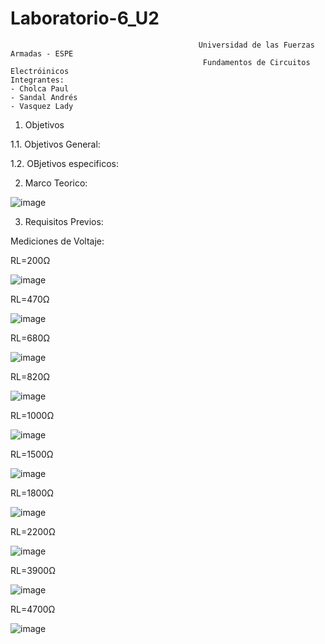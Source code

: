 # Laboratorio-6_U2

                                              Universidad de las Fuerzas Armadas - ESPE
                                               Fundamentos de Circuitos Electróinicos
    Integrantes:
    - Cholca Paul
    - Sandal Andrés
    - Vasquez Lady
1. Objetivos

1.1. Objetivos General:

1.2. OBjetivos especificos:

2. Marco Teorico:

![image](https://user-images.githubusercontent.com/105687375/178885736-3dd417e3-6ef3-45e8-a0a4-93846abe1c9c.png)

3. Requisitos Previos:

Mediciones de Voltaje:

RL=200Ω

![image](https://user-images.githubusercontent.com/105687375/178887214-475896cb-8dc6-47d5-aa86-018c56d4320a.png)

RL=470Ω

![image](https://user-images.githubusercontent.com/105687375/178887333-01c95eca-457a-42a8-925b-d8aecb39355b.png)

RL=680Ω

![image](https://user-images.githubusercontent.com/105687375/178887420-e34f0673-4999-4012-b668-4fc5ead45235.png)

RL=820Ω

![image](https://user-images.githubusercontent.com/105687375/178887551-385aabe4-1cd0-4d42-b9c9-8a1ef3d17cb7.png)

RL=1000Ω

![image](https://user-images.githubusercontent.com/105687375/178887623-6c918f2d-9cdd-4488-b7e9-1e59ba9540c7.png)

RL=1500Ω

![image](https://user-images.githubusercontent.com/105687375/178887780-6c3fad64-9b4f-42a1-8698-367162ad0660.png)

RL=1800Ω

![image](https://user-images.githubusercontent.com/105687375/178887924-607ebb58-440c-4c9f-88c9-4af569bc70f0.png)

RL=2200Ω

![image](https://user-images.githubusercontent.com/105687375/178887994-6abb0e3e-af22-4a27-b50b-b80ef58bef0b.png)

RL=3900Ω

![image](https://user-images.githubusercontent.com/105687375/178888058-194c0eb7-956c-4f18-bef8-03043c2e183c.png)

RL=4700Ω

![image](https://user-images.githubusercontent.com/105687375/178888143-d7565461-5bef-4fbf-afcd-af202003df47.png)



  

